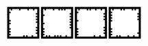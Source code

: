 <img src="img/frameMarker_001.png" width="75">

<img src="img/frameMarker_010.png" width="75">

<img src="img/frameMarker_017.png" width="75">

<img src="img/frameMarker_023.png" width="75">
